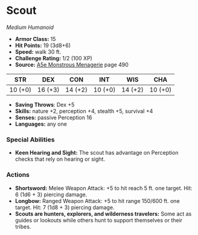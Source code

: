 # Scout

*Medium* *Humanoid*

- **Armor Class:** 15
- **Hit Points:** 19 (3d8+6)
- **Speed:** walk 30 ft.
- **Challenge Rating:** 1/2 (100 XP)
- **Source:** [A5e Monstrous Menagerie](https://enpublishingrpg.com/products/level-up-monstrous-menagerie-a5e) page 490

| STR | DEX | CON | INT | WIS | CHA |
| --- | --- | --- | --- | --- | --- |
| 10 (+0) | 16 (+3) | 14 (+2) | 10 (+0) | 14 (+2) | 10 (+0) |

- **Saving Throws**: Dex +5
- **Skills:** nature +2, perception +4, stealth +5, survival +4
- **Senses:** passive Perception 16
- **Languages:** any one

### Special Abilities

- **Keen Hearing and Sight:** The scout has advantage on Perception checks that rely on hearing or sight.

### Actions

- **Shortsword:** Melee Weapon Attack: +5 to hit  reach 5 ft.  one target. Hit: 6 (1d6 + 3) piercing damage.
- **Longbow:** Ranged Weapon Attack: +5 to hit  range 150/600 ft.  one target. Hit: 7 (1d8 + 3) piercing damage.
- **Scouts are hunters, explorers, and wilderness travelers:** Some act as guides or lookouts  while others hunt to support themselves or their tribes.


